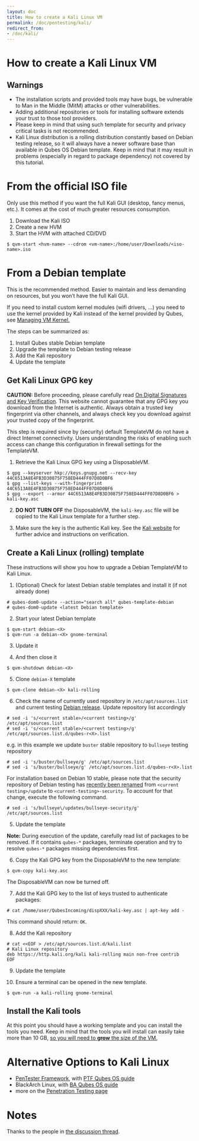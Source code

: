 ```yaml
---
layout: doc
title: How to create a Kali Linux VM
permalink: /doc/pentesting/kali/
redirect_from:
- /doc/kali/
---
```


How to create a Kali Linux VM
===============================
Warnings
--------------
* The installation scripts and provided tools may have bugs, be vulnerable to Man in the Middle (MitM) attacks or other vulnerabilities.
* Adding additional repositories or tools for installing software extends your trust to those tool providers.
* Please keep in mind that using such template for security and privacy critical tasks is not recommended.
* Kali Linux distribution is a rolling distribution constantly based on Debian testing release, so it will always have a newer software base than available in Qubes OS Debian template. Keep in mind that it may result in problems (especially in regard to package dependency) not covered by this tutorial.

From the official ISO file <a name="hvm4_0"/>
==================================================
Only use this method if you want the full Kali GUI (desktop, fancy menus, etc.).
It comes at the cost of much greater resources consumption.

1. Download the Kali ISO
2. Create a new HVM
3. Start the HVM with attached CD/DVD
```shell_session
$ qvm-start <hvm-name> --cdrom <vm-name>:/home/user/Downloads/<iso-name>.iso
```

From a Debian template  <a name="templatevm-from-debian4_0"/>
================================================================
This is the recommended method.
Easier to maintain and less demanding on resources, but you won’t have the full Kali GUI.

If you need to install custom kernel modules (wifi drivers, …) you need to use the kernel provided by Kali instead of the kernel provided by Qubes, see [Managing VM Kernel.](/doc/managing-vm-kernel/)

The steps can be summarized as:

1. Install Qubes stable Debian template
2. Upgrade the template to Debian testing release
3. Add the Kali repository
4. Update the template

Get Kali Linux GPG key
-----------------------
**CAUTION:** Before proceeding, please carefully read [On Digital Signatures and Key Verification][qubes-verifying-signatures].
This website cannot guarantee that any GPG key you download from the Internet is authentic.
Always obtain a trusted key fingerprint via other channels, and always check key you download against your trusted copy of the fingerprint.

This step is required since by (security) default TemplateVM do not have a
direct Internet connectivity. Users understanding the risks of enabling such
access can change this configuration in firewall settings for the TemplateVM.

1. Retrieve the Kali Linux GPG key using a DisposableVM.

```shell_session
$ gpg --keyserver hkp://keys.gnupg.net --recv-key 44C6513A8E4FB3D30875F758ED444FF07D8D0BF6
$ gpg --list-keys --with-fingerprint 44C6513A8E4FB3D30875F758ED444FF07D8D0BF6 
$ gpg --export --armor 44C6513A8E4FB3D30875F758ED444FF07D8D0BF6 > kali-key.asc
```

2. **DO NOT TURN OFF** the DisposableVM, the `kali-key.asc` file will be copied to
   the Kali Linux template for a further step.

3. Make sure the key is the authentic Kali key.
   See the [Kali website] for further advice and instructions on verification.

Create a Kali Linux (rolling) template
----------------------------------------
These instructions will show you how to upgrade a Debian TemplateVM to Kali Linux.

1. (Optional) Check for latest Debian stable templates and install it (if not already done)

```shell_session
# qubes-dom0-update --action="search all" qubes-template-debian
# qubes-dom0-update <latest Debian template>
```

2. Start your latest Debian template

```shell_session
$ qvm-start debian-<X>
$ qvm-run -a debian-<X> gnome-terminal
```

3. Update it

4. And then close it

```shell_session
$ qvm-shutdown debian-<X>
```

5. Clone `debian-X` template

```shell_session
$ qvm-clone debian-<X> kali-rolling
```

6. Check the name of currently used repository in `/etc/apt/sources.list` and current testing [Debian release][Debian-releases]. Update repository list accordingly

```shell_session
# sed -i 's/<current stable>/<current testing>/g' /etc/apt/sources.list
# sed -i 's/<current stable>/<current testing>/g' /etc/apt/sources.list.d/qubes-r<X>.list
```

e.g. in this example we update `buster` stable repository to `bullseye` testing repository

```shell_session
# sed -i 's/buster/bullseye/g' /etc/apt/sources.list
# sed -i 's/buster/bullseye/g' /etc/apt/sources.list.d/qubes-r<X>.list
```
        
For installation based on Debian 10 stable, please note that the security repository of Debian testing has [recently been renamed][Debian-security-naming-convention] from `<current testing>/update` to `<current-testing>-security`. To account for that change, execute the following command.

```shell_session
# sed -i 's/bullseye\/updates/bullseye-security/g' /etc/apt/sources.list
```

5. Update the template

**Note:** During execution of the update, carefully read list of packages to be removed. If it contains `qubes-*` packages, terminate operation and try to resolve `qubes-*` packages missing dependencies first.

6. Copy the Kali GPG key from the DisposableVM to the new template:

```shell_session
$ qvm-copy kali-key.asc
```

   The DisposableVM can now be turned off.

7. Add the Kali GPG key to the list of keys trusted to authenticate packages:

```shell_session
# cat /home/user/QubesIncoming/dispXXX/kali-key.asc | apt-key add -
```

   This command should return: `OK`.

8. Add the Kali repository

```shell_session
# cat <<EOF > /etc/apt/sources.list.d/kali.list
# Kali Linux repository
deb https://http.kali.org/kali kali-rolling main non-free contrib
EOF
```

9. Update the template 

10. Ensure a terminal can be opened in the new template.

```shell_session
$ qvm-run -a kali-rolling gnome-terminal
```

Install the Kali tools
------------------------------
At this point you should have a working template and you can install the tools you need.
Keep in mind that the tools you will install can easily take more than 10 GB, [so you will need to **grow** the size of the VM.][qubes-resize-disk-image]

Alternative Options to Kali Linux
===================================
* [PenTester Framework][PTF], with [PTF Qubes OS guide][qubes-ptf]
* BlackArch Linux, with [BA Qubes OS guide][qubes-blackarch]
* more on the [Penetration Testing page][qubes-pentesting]
 

Notes
=============
Thanks to the people in [the discussion thread](https://github.com/QubesOS/qubes-issues/issues/1981).

[qubes-verifying-signatures]: /security/verifying-signatures/
[qubes-pentesting]: /doc/pentesting/
[qubes-blackarch]: /doc/pentesting/blackarch/
[qubes-ptf]: /doc/pentesting/ptf/
[qubes-template-debian-install]: /doc/templates/debian/#install
[qubes-resize-disk-image]: /doc/resize-disk-image/

[kali]: https://www.kali.org/
[kali-vbox]: https://www.offensive-security.com/kali-linux-vmware-virtualbox-image-download/
[kali website]: https://docs.kali.org/introduction/download-official-kali-linux-images

[PTF]: https://www.trustedsec.com/may-2015/new-tool-the-pentesters-framework-ptf-released/

[katoolin]: https://github.com/LionSec/katoolin
[katoolin-howto]: http://www.tecmint.com/install-kali-linux-tools-using-katoolin-on-ubuntu-debian/

[Debian-releases]: https://www.debian.org/releases/

[Debian-security-naming-convention]: https://www.mail-archive.com/debian-security@lists.debian.org/msg41223.html

